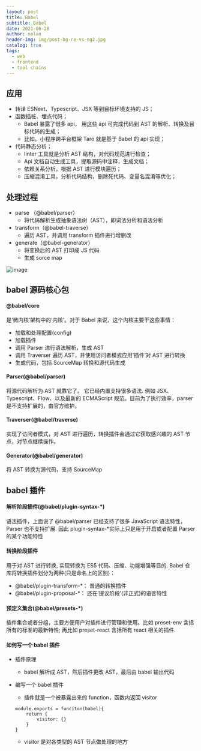 ```yaml
---
layout: post
title: Babel
subtitle: Babel
date: 2021-06-28
author: nolan
header-img: img/post-bg-re-vs-ng2.jpg
catalog: true
tags:
  - web
  - frontend
  - tool chains
---
```


## 应用

- 转译 ESNext、Typescript、JSX 等到目标环境支持的 JS；
- 函数插桩、埋点代码；
  - Babel 暴露了很多 api， 用这些 api 可完成代码到 AST 的解析、转换及目标代码的生成；
  - 比如。小程序跨平台框架 Taro 就是基于 Babel 的 api 实现；
- 代码静态分析；
  - linter 工具就是分析 AST 结构，对代码规范进行检查；
  - Api 文档自动生成工具，提取源码中注释，生成文档；
  - 依赖关系分析，根据 AST 进行模块遍历；
  - 压缩混淆工具，分析代码结构，删除死代码、变量名混淆等优化；

## 处理过程

- parse （@babel/parser）
  - 将代码解析生成抽象语法树（AST），即词法分析和语法分析
- transform（@babel-traverse）
  - 遍历 AST，并调用 transform 插件进行增删改
- generate（@babel-generator）
  - 将变换后的 AST 打印成 JS 代码
  - 生成 sorce map

![image](https://tva1.sinaimg.cn/large/e6c9d24egy1h6d44nect8j20ic03t0sw.jpg)

## babel 源码核心包

#### @babel/core

是‘微内核’架构中的‘内核’。对于 Babel 来说，这个内核主要干这些事情：

- 加载和处理配置(config)
- 加载插件
- 调用 Parser 进行语法解析，生成 AST
- 调用 Traverser 遍历 AST，并使用访问者模式应用’插件’对 AST 进行转换
- 生成代码，包括 SourceMap 转换和源代码生成

#### Parser(@babel/parser)

将源代码解析为 AST 就靠它了。 它已经内置支持很多语法. 例如 JSX、Typescript、Flow、以及最新的 ECMAScript 规范。目前为了执行效率，parser 是不支持扩展的，由官方维护。

#### Traverser(@babel/traverse)

实现了访问者模式，对 AST 进行遍历，转换插件会通过它获取感兴趣的 AST 节点，对节点继续操作。

#### Generator(@babel/generator)

将 AST 转换为源代码，支持 SourceMap

## babel 插件

#### 解析阶段插件(@babel/plugin-syntax-\*)

语法插件，上面说了 @babel/parser 已经支持了很多 JavaScript 语法特性，Parser 也不支持扩展. 因此 plugin-syntax-\*实际上只是用于开启或者配置 Parser 的某个功能特性

#### 转换阶段插件

用于对 AST 进行转换, 实现转换为 ES5 代码、压缩、功能增强等目的. Babel 仓库将转换插件划分为两种(只是命名上的区别)：

- @babel/plugin-transform-\*： 普通的转换插件
- @babel/plugin-proposal-\*： 还在’提议阶段’(非正式)的语言特性

#### 预定义集合(@babel/presets-\*)

插件集合或者分组，主要方便用户对插件进行管理和使用。比如 preset-env 含括所有的标准的最新特性; 再比如 preset-react 含括所有 react 相关的插件.

#### 如何写一个 babel 插件

- 插件原理
  - babel 解析成 AST，然后插件更改 AST，最后由 babel 输出代码
- 编写一个 babel 插件

  - 插件就是一个被暴露出来的 function，函数内返回 visitor

  <!---->

      module.exports = funciton(babel){
          return {
              visitor: {}
          }
      }

  - visitor 是对各类型的 AST 节点做处理的地方

